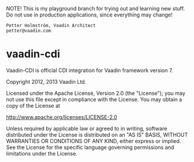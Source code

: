 NOTE! This is my playground branch for trying out and learning new stuff.
Do not use in production applications, since everything may change!

    Petter Holmström, Vaadin Architect
    petter@vaadin.com




vaadin-cdi
==========

Vaadin-CDI is official CDI integration for Vaadin framework version 7.

Copyright 2012, 2013 Vaadin Ltd.

Licensed under the Apache License, Version 2.0 (the "License"); you may not
use this file except in compliance with the License. You may obtain a copy of
the License at

http://www.apache.org/licenses/LICENSE-2.0
 
Unless required by applicable law or agreed to in writing, software
distributed under the License is distributed on an "AS IS" BASIS, WITHOUT
WARRANTIES OR CONDITIONS OF ANY KIND, either express or implied. See the
License for the specific language governing permissions and limitations under
the License.